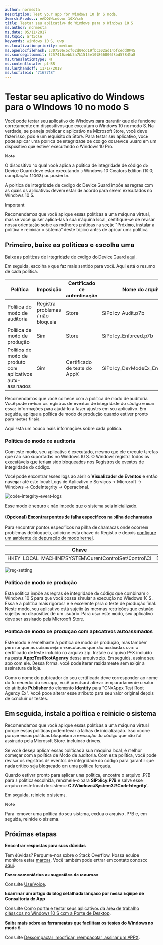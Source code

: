 ```yaml
---
author: normesta
Description: Test your app for Windows 10 in S mode.
Search.Product: eADQiWindows 10XVcnh
title: Testar seu aplicativo do Windows para o Windows 10 S
ms.author: normesta
ms.date: 05/11/2017
ms.topic: article
keywords: windows 10 S, uwp
ms.localizationpriority: medium
ms.openlocfilehash: 3307506c5cf62d04cd19fbc302ad14bfcedd0045
ms.sourcegitcommit: 3257416aebb5a7b1515e107866806f8bd57845a8
ms.translationtype: MT
ms.contentlocale: pt-BR
ms.lasthandoff: 11/17/2018
ms.locfileid: "7167748"
---
```

# <a name="test-your-windows-app-for-windows-10-in-s-mode"></a>Testar seu aplicativo do Windows para o Windows 10 no modo S

Você pode testar seu aplicativo do Windows para garantir que ele funcione corretamente em dispositivos que executam o Windows 10 no modo S. Na verdade, se planeja publicar o aplicativo na Microsoft Store, você deve fazer isso, pois é um requisito da Store. Para testar seu aplicativo, você pode aplicar uma política de integridade de código do Device Guard em um dispositivo que estiver executando o Windows 10 Pro.

> [!NOTE]
> O dispositivo no qual você aplica a política de integridade de código do Device Guard deve estar executando o Windows 10 Creators Edition (10.0; compilação 15063) ou posterior.

A política de integridade de código do Device Guard impõe as regras com as quais os aplicativos devem estar de acordo para serem executados no Windows 10 S.

> [!IMPORTANT]
>Recomendamos que você aplique essas políticas a uma máquina virtual, mas se você quiser aplicá-las à sua máquina local, certifique-se de revisar nossa orientação sobre as melhores práticas na seção "Próximo, instalar a política e reiniciar o sistema" deste tópico antes de aplicar uma política.

<a id="choose-policy" />

## <a name="first-download-the-policies-and-then-choose-one"></a>Primeiro, baixe as políticas e escolha uma

Baixe as políticas de integridade de código do Device Guard [aqui](https://go.microsoft.com/fwlink/?linkid=849018).

Em seguida, escolha o que faz mais sentido para você. Aqui está o resumo de cada política.

|Política |Imposição |Certificado de autenticação |Nome do arquivo |
|--|--|--|--|
|Política do modo de auditoria |Registra problemas / não bloqueia |Store |SiPolicy_Audit.p7b |
|Política de modo de produção |Sim |Store |SiPolicy_Enforced.p7b |
|Política de modo de produto com aplicativos auto-assinados |Sim |Certificado de teste do AppX  |SiPolicy_DevModeEx_Enforced.p7b |

Recomendamos que você comece com a política de modo de auditoria. Você pode revisar os registros de eventos de integridade do código e usar essas informações para ajudá-lo a fazer ajustes em seu aplicativo. Em seguida, aplique a política de modo de produção quando estiver pronto para testes finais.

Aqui está um pouco mais informações sobre cada política.

### <a name="audit-mode-policy"></a>Política do modo de auditoria
Com este modo, seu aplicativo é executado, mesmo que ele execute tarefas que não são suportadas no Windows 10 S. O Windows registra todos os executáveis que teriam sido bloqueados nos Registros de eventos de integridade do código.

Você pode encontrar esses logs ao abrir o **Visualizador de Eventos** e então navegar até este local: Logs de Aplicativo e Serviços -> Microsoft -> Windows -> CodeIntegrity -> Operacional.

![code-integrity-event-logs](images/desktop-to-uwp/code-integrity-logs.png)

Esse modo é seguro e não impede que o sistema seja inicializado.

#### <a name="optional-find-specific-failure-points-in-the-call-stack"></a>(Opcional) Encontrar pontos de falha específicos na pilha de chamadas
Para encontrar pontos específicos na pilha de chamadas onde ocorrem problemas de bloqueio, adicione esta chave do Registro e depois [configure um ambiente de depuração do modo kernel](https://docs.microsoft.com/windows-hardware/drivers/debugger/getting-started-with-windbg--kernel-mode-#span-idsetupakernel-modedebuggingspanspan-idsetupakernel-modedebuggingspanspan-idsetupakernel-modedebuggingspanset-up-a-kernel-mode-debugging).

|Chave|Nome|Tipo|Valor|
|--|---|--|--|
|HKEY_LOCAL_MACHINE\SYSTEM\CurentControlSet\Control\CI| DebugFlags |REG_DWORD | 1 |


![reg-setting](images/desktop-to-uwp/ci-debug-setting.png)

### <a name="production-mode-policy"></a>Política de modo de produção
Esta política impõe as regras de integridade do código que combinam o Windows 10 S para que você possa simular a execução no Windows 10 S. Essa é a política mais rigorosa e é excelente para o teste de produção final. Neste modo, seu aplicativo está sujeito às mesmas restrições que estarão sujeitas no dispositivo de um usuário. Para usar este modo, seu aplicativo deve ser assinado pela Microsoft Store.

### <a name="production-mode-policy-with-self-signed-apps"></a>Política de modo de produção com aplicativos autoassinados
Este modo é semelhante à política de modo de produção, mas também permite que as coisas sejam executadas que são assinadas com o certificado de teste incluído no arquivo zip. Instale o arquivo PFX incluído na pasta **AppxTestRootAgency** desse arquivo zip. Em seguida, assine seu app com ele. Dessa forma, você pode iterar rapidamente sem exigir a assinatura da loja.

Como o nome do publicador do seu certificado deve corresponder ao nome do fornecedor do seu app, você precisará alterar temporariamente o valor do atributo **Publisher** do elemento **Identity** para "CN=Appx Test Root Agency Ex". Você pode alterar esse atributo para seu valor original depois de concluir os testes.

## <a name="next-install-the-policy-and-restart-your-system"></a>Em seguida, instale a política e reinicie o sistema

Recomendamos que você aplique essas políticas a uma máquina virtual porque essas políticas podem levar a falhas de inicialização. Isso ocorre porque essas políticas bloqueiam a execução do código que não foi assinado pela Microsoft Store, incluindo drivers.

Se você deseja aplicar essas políticas à sua máquina local, é melhor começar com a política de Modo de auditoria. Com esta política, você pode revisar os registros de eventos de integridade do código para garantir que nada crítico seja bloqueado em uma política forçada.

Quando estiver pronto para aplicar uma política, encontre o arquivo .P7B para a política escolhida, renomeie-o para **SIPolicy.P7B** e salve esse arquivo neste local do sistema: **C:\Windows\System32\CodeIntegrity\\**.

Em seguida, reinicie o sistema.

>[!NOTE]
>Para remover uma política do seu sistema, exclua o arquivo .P7B e, em seguida, reinicie o sistema.

## <a name="next-steps"></a>Próximas etapas

**Encontrar respostas para suas dúvidas**

Tem dúvidas? Pergunte-nos sobre o Stack Overflow. Nossa equipe monitora estas [marcas](http://stackoverflow.com/questions/tagged/project-centennial+or+desktop-bridge). Você também pode entrar em contato conosco [aqui](https://social.msdn.microsoft.com/Forums/en-US/home?filter=alltypes&sort=relevancedesc&searchTerm=%5BDesktop%20Converter%5D).

**Fazer comentários ou sugestões de recursos**

Consulte [UserVoice](https://wpdev.uservoice.com/forums/110705-universal-windows-platform/category/161895-desktop-bridge-centennial).

**Examinar um artigo do blog detalhado lançado por nossa Equipe de Consultoria de App**

Consulte [Como portar e testar seus aplicativos da área de trabalho clássicos no Windows 10 S com a Ponte de Desktop](https://blogs.msdn.microsoft.com/appconsult/2017/06/15/porting-and-testing-your-classic-desktop-applications-on-windows-10-s-with-the-desktop-bridge/).

**Saiba mais sobre as ferramentas que facilitam os testes do Windows no modo S**

Consulte [Descompactar, modificar, reempacotar, assinar um APPX](https://blogs.msdn.microsoft.com/appconsult/2017/08/07/unpack-modify-repack-sign-appx/).

